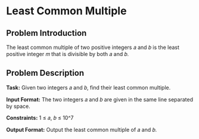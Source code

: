 # Least Common Multiple

## Problem Introduction

The least common multiple of two positive integers 𝑎 and 𝑏 is the least positive integer 𝑚 that is divisible by both 𝑎 and 𝑏.

## Problem Description

**Task:** Given two integers 𝑎 and 𝑏, find their least common multiple.

**Input Format:** The two integers 𝑎 and 𝑏 are given in the same line separated by space.

**Constraints:** 1 ≤ 𝑎, 𝑏 ≤ 10^7

**Output Format:** Output the least common multiple of 𝑎 and 𝑏.
